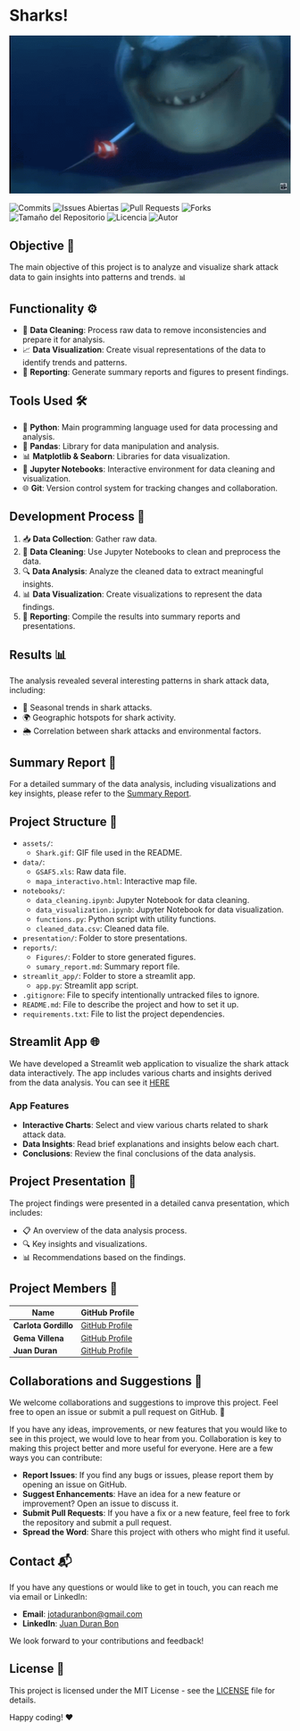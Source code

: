# Sharks!

<p align="center">
  <img src="https://github.com/GemaVNZ/Quest2.-Sharks/blob/main/assets/Shark.gif" alt="Descripción del GIF" width="700">
</p>

![Commits](https://img.shields.io/github/commit-activity/m/Jotis86/Shark-Analysis-Project)
![Issues Abiertas](https://img.shields.io/github/issues/Jotis86/Shark-Analysis-Project)
![Pull Requests](https://img.shields.io/github/issues-pr/Jotis86/Shark-Analysis-Project)
![Forks](https://img.shields.io/github/forks/Jotis86/Shark-Analysis-Project)
![Tamaño del Repositorio](https://img.shields.io/github/repo-size/Jotis86/Shark-Analysis-Project)
![Licencia](https://img.shields.io/github/license/Jotis86/Shark-Analysis-Project)
![Autor](https://img.shields.io/badge/autor-Juan%20Duran%20Bon-blue)

## Objective 🎯

The main objective of this project is to analyze and visualize shark attack data to gain insights into patterns and trends. 📊

## Functionality ⚙️

- 🧹 **Data Cleaning**: Process raw data to remove inconsistencies and prepare it for analysis.
- 📈 **Data Visualization**: Create visual representations of the data to identify trends and patterns.
- 📝 **Reporting**: Generate summary reports and figures to present findings.

## Tools Used 🛠️

- 🐍 **Python**: Main programming language used for data processing and analysis.
- 🐼 **Pandas**: Library for data manipulation and analysis.
- 📊 **Matplotlib & Seaborn**: Libraries for data visualization.
- 📓 **Jupyter Notebooks**: Interactive environment for data cleaning and visualization.
- 🌐 **Git**: Version control system for tracking changes and collaboration.

## Development Process 🚀

1. 📥 **Data Collection**: Gather raw data.
2. 🧹 **Data Cleaning**: Use Jupyter Notebooks to clean and preprocess the data.
3. 🔍 **Data Analysis**: Analyze the cleaned data to extract meaningful insights.
4. 📊 **Data Visualization**: Create visualizations to represent the data findings.
5. 📝 **Reporting**: Compile the results into summary reports and presentations.

## Results 📊

The analysis revealed several interesting patterns in shark attack data, including:
- 📅 Seasonal trends in shark attacks.
- 🌍 Geographic hotspots for shark activity.
- 🌦️ Correlation between shark attacks and environmental factors.

## Summary Report 📄

For a detailed summary of the data analysis, including visualizations and key insights, please refer to the [Summary Report](https://github.com/GemaVNZ/Quest2.-Sharks/blob/main/reports/sumary_report.md).

## Project Structure 📁

- `assets/`: 
  - `Shark.gif`: GIF file used in the README.
- `data/`: 
  - `GSAF5.xls`: Raw data file.
  - `mapa_interactivo.html`: Interactive map file.
- `notebooks/`: 
  - `data_cleaning.ipynb`: Jupyter Notebook for data cleaning.
  - `data_visualization.ipynb`: Jupyter Notebook for data visualization.
  - `functions.py`: Python script with utility functions.
  - `cleaned_data.csv`: Cleaned data file.
- `presentation/`: Folder to store presentations.
- `reports/`: 
  - `Figures/`: Folder to store generated figures.
  - `sumary_report.md`: Summary report file.
- `streamlit_app/`: Folder to store a streamlit app.
  - `app.py`: Streamlit app script.
- `.gitignore`: File to specify intentionally untracked files to ignore.
- `README.md`: File to describe the project and how to set it up.
- `requirements.txt`: File to list the project dependencies.

## Streamlit App 🌐

We have developed a Streamlit web application to visualize the shark attack data interactively. The app includes various charts and insights derived from the data analysis. You can see it [HERE](https://shark-analysis-project-mfuke6wqfkwwwx7n5shva8.streamlit.app/)

### App Features

- **Interactive Charts**: Select and view various charts related to shark attack data.
- **Data Insights**: Read brief explanations and insights below each chart.
- **Conclusions**: Review the final conclusions of the data analysis.

## Project Presentation 🎤

The project findings were presented in a detailed canva presentation, which includes:
- 📋 An overview of the data analysis process.
- 🔍 Key insights and visualizations.
- 📊 Recommendations based on the findings.

## Project Members 👥

| Name              | GitHub Profile                           |
|-------------------|------------------------------------------|
| **Carlota Gordillo** | [GitHub Profile](https://github.com/carlotagordillo2) |
| **Gema Villena**     | [GitHub Profile](https://github.com/GemaVNZ) |
| **Juan Duran**       | [GitHub Profile](https://github.com/Jotis86) |


## Collaborations and Suggestions 🤝

We welcome collaborations and suggestions to improve this project. Feel free to open an issue or submit a pull request on GitHub. 🐙

If you have any ideas, improvements, or new features that you would like to see in this project, we would love to hear from you. Collaboration is key to making this project better and more useful for everyone. Here are a few ways you can contribute:

- **Report Issues**: If you find any bugs or issues, please report them by opening an issue on GitHub.
- **Suggest Enhancements**: Have an idea for a new feature or improvement? Open an issue to discuss it.
- **Submit Pull Requests**: If you have a fix or a new feature, feel free to fork the repository and submit a pull request.
- **Spread the Word**: Share this project with others who might find it useful.

## Contact 📬

If you have any questions or would like to get in touch, you can reach me via email or LinkedIn:

- **Email**: [jotaduranbon@gmail.com](mailto:jotaduranbon@gmail.com)
- **LinkedIn**: [Juan Duran Bon](https://www.linkedin.com/in/juan-duran-bon)

We look forward to your contributions and feedback!

## License 📄

This project is licensed under the MIT License - see the [LICENSE](LICENSE) file for details.

Happy coding! ❤️

